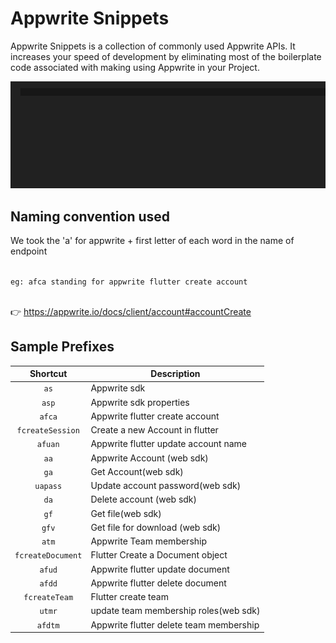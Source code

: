 # Appwrite Snippets

 Appwrite Snippets is a collection of commonly used Appwrite APIs. It increases your speed of development by eliminating most of the boilerplate code associated with making using Appwrite in your Project.

 ![example](images/appwrite-snippets-final.gif)


## Naming convention used

We took the 'a' for appwrite + first letter of each word in the name of endpoint

<code>
eg: afca standing for appwrite flutter create account
</code>

<br /> 👉 https://appwrite.io/docs/client/account#accountCreate


## Sample Prefixes

|          Shortcut           | Description                                   |
| :-------------------------: | --------------------------------------------- |
|          `as`               | Appwrite sdk                                  |
|          `asp`              | Appwrite sdk properties                       |
|          `afca`             | Appwrite flutter create account               |
|      `fcreateSession`       | Create a new Account in flutter               |
|         `afuan`             | Appwrite flutter update account name          |
|          `aa`               | Appwrite Account (web sdk)                    |
|          `ga`               | Get Account(web sdk)                          |
|        `uapass`             | Update account password(web sdk)              |
|          `da`               | Delete account (web sdk)                      |
|          `gf`               | Get file(web sdk)                             |
|        `gfv`                | Get file for download (web sdk)               |
|         `atm`               | Appwrite Team membership                      |
|     `fcreateDocument`       | Flutter Create a Document object              |
|         `afud`              | Appwrite flutter update document              |
|         `afdd`              | Appwrite flutter delete document              |
|      `fcreateTeam`          | Flutter create team                           |
|         `utmr`              | update team membership roles(web sdk)         |
|        `afdtm`              | Appwrite flutter delete team membership       |

<br/>
